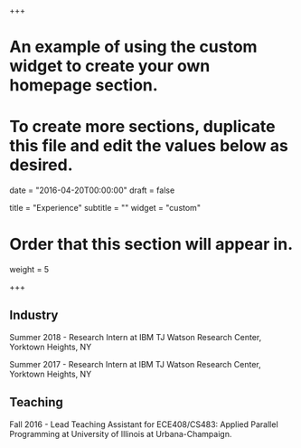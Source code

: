 +++
# An example of using the custom widget to create your own homepage section.
# To create more sections, duplicate this file and edit the values below as desired.

date = "2016-04-20T00:00:00"
draft = false

title = "Experience"
subtitle = ""
widget = "custom"

# Order that this section will appear in.
weight = 5

+++

## Industry

Summer 2018 - Research Intern at IBM TJ Watson Research Center, Yorktown Heights, NY

Summer 2017 - Research Intern at IBM TJ Watson Research Center, Yorktown Heights, NY

## Teaching

Fall 2016 - Lead Teaching Assistant for ECE408/CS483: Applied Parallel Programming at University of Illinois at Urbana-Champaign.
